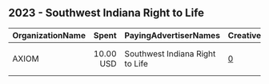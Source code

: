 ## 2023 - Southwest Indiana Right to Life 
|OrganizationName|Spent|PayingAdvertiserNames|CreativeUrls|Impressions|Genders|AgeBrackets|CountryCodes|BillingAddresses|CandidateBallotInformation|
|:---|---:|:---|:---|---:|:---|:---|:---|:---|:---|
|AXIOM|10.00 USD|Southwest Indiana Right to Life|[0](https://www.snap.com/political-ads/asset/d8ae4085bad95f2da9c01e4dcbaff61eef8d45f8d2b00cd6feea2a0a5b8b632c?mediaType=mp4)|1,770||18+|united states|"215 NW Martin Luther King Jr. Blvd,Evansville,47708,US"||
